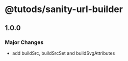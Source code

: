 # @tutods/sanity-url-builder

## 1.0.0

### Major Changes

- add buildSrc, buildSrcSet and buildSvgAttributes
